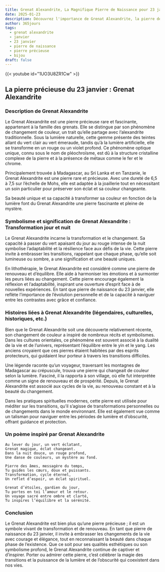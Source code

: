 ```yaml
---
title: Grenat Alexandrite, La Magnifique Pierre de Naissance pour 23 janvier
date: 2025-01-23
description: Découvrez l'importance de Grenat Alexandrite, la pierre de naissance du 23 janvier qui symbolise Transformation jour et nuit. Laissez sa beauté et sa signification illuminer votre journée.
author: 365jours
tags:
  - grenat alexandrite
  - janvier
  - 23 janvier
  - pierre de naissance
  - pierre précieuse
  - bijou
draft: false
---
```


{{< youtube id="1UO3U8ZR1Cw" >}}

## La pierre précieuse du 23 janvier : Grenat Alexandrite

### Description de Grenat Alexandrite

Le Grenat Alexandrite est une pierre précieuse rare et fascinante, appartenant à la famille des grenats. Elle se distingue par son phénomène de changement de couleur, un trait qu’elle partage avec l’alexandrite traditionnelle. Sous la lumière naturelle, cette gemme présente des teintes allant du vert clair au vert émeraude, tandis qu’à la lumière artificielle, elle se transforme en un rouge ou un violet profond. Ce phénomène optique unique, connu sous le nom de pléochroïsme, est dû à la structure cristalline complexe de la pierre et à la présence de métaux comme le fer et le chrome.

Principalement trouvée à Madagascar, au Sri Lanka et en Tanzanie, le Grenat Alexandrite est une pierre rare et précieuse. Avec une dureté de 6,5 à 7,5 sur l’échelle de Mohs, elle est adaptée à la joaillerie tout en nécessitant un soin particulier pour préserver son éclat et sa couleur changeante.

Sa beauté unique et sa capacité à transformer sa couleur en fonction de la lumière font du Grenat Alexandrite une pierre fascinante et pleine de mystère.

### Symbolisme et signification de Grenat Alexandrite : Transformation jour et nuit

Le Grenat Alexandrite incarne la transformation et le changement. Sa capacité à passer du vert apaisant du jour au rouge intense de la nuit symbolise l’adaptabilité et la résilience face aux défis de la vie. Cette pierre invite à embrasser les transitions, rappelant que chaque phase, qu’elle soit lumineuse ou sombre, a une signification et une beauté uniques.

En lithothérapie, le Grenat Alexandrite est considéré comme une pierre de renouveau et d’équilibre. Elle aide à harmoniser les émotions et à surmonter les peurs liées au changement. Cette pierre encourage également la réflexion et l’adaptabilité, inspirant une ouverture d’esprit face à de nouvelles expériences. En tant que pierre de naissance du 23 janvier, elle reflète l’importance de l’évolution personnelle et de la capacité à naviguer entre les contrastes avec grâce et confiance.

### Histoires liées à Grenat Alexandrite (légendaires, culturelles, historiques, etc.)

Bien que le Grenat Alexandrite soit une découverte relativement récente, son changement de couleur a inspiré de nombreux récits et symbolismes. Dans les cultures orientales, ce phénomène est souvent associé à la dualité de la vie et de l’univers, représentant l’équilibre entre le yin et le yang. Les anciens croyaient que ces pierres étaient habitées par des esprits protecteurs, qui guidaient leur porteur à travers les transitions difficiles.

Une légende raconte qu’un voyageur, traversant les montagnes de Madagascar au crépuscule, trouva une pierre qui changeait de couleur selon la lumière. Fasciné, il la rapporta à son village, où elle fut interprétée comme un signe de renouveau et de prospérité. Depuis, le Grenat Alexandrite est associé aux cycles de la vie, au renouveau constant et à la beauté du changement.

Dans les pratiques spirituelles modernes, cette pierre est utilisée pour méditer sur les transitions, qu’il s’agisse de transformations personnelles ou de changements dans le monde environnant. Elle est également vue comme un talisman pour naviguer entre les périodes de lumière et d’obscurité, offrant guidance et protection.

### Un poème inspiré par Grenat Alexandrite

```
Au lever du jour, un vert éclatant,  
Grenat magique, éclat changeant.  
Dans la nuit douce, un rouge profond,  
Une danse de couleurs, un mystère au fond.

Pierre des âmes, messagère du temps,  
Tu guides les cœurs, doux et puissants.  
Transformation, cycle éternel,  
Un reflet d’espoir, un éclat spirituel.

Grenat d’étoiles, gardien du jour,  
Tu portes en toi l’amour et le retour.  
Un voyage sacré entre ombre et clarté,  
Tu inspires l’équilibre et la sérénité.  
```

### Conclusion

Le Grenat Alexandrite est bien plus qu’une pierre précieuse ; il est un symbole vivant de transformation et de renouveau. En tant que pierre de naissance du 23 janvier, il invite à embrasser les changements de la vie avec courage et élégance, tout en reconnaissant la beauté dans chaque phase de l’existence. Que ce soit pour ses qualités esthétiques ou son symbolisme profond, le Grenat Alexandrite continue de captiver et d’inspirer. Porter ou admirer cette pierre, c’est célébrer la magie des transitions et la puissance de la lumière et de l’obscurité qui coexistent dans nos vies.